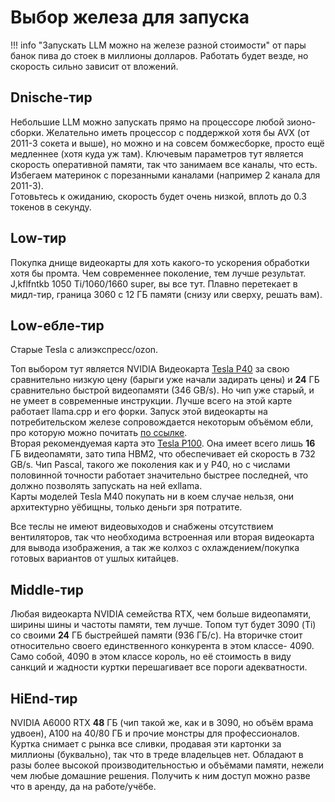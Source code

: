 # Выбор железа для запуска

!!! info "Запускать LLM можно на железе разной стоимости"
    от пары банок пива до стоек в миллионы долларов.
    Работать будет везде, но скорость сильно зависит от вложений.

## Dnische-тир

Небольшие LLM можно запускать прямо на процессоре любой зионо-сборки. Желательно иметь процессор с поддержкой хотя бы AVX (от 2011-3 сокета и выше), но можно и на совсем бомжесборке, просто ещё медленнее (хотя куда уж там). Ключевым параметров тут является скорость оперативной памяти, так что занимаем все каналы, что есть. Избегаем материнок с порезанными каналами (например 2 канала для 2011-3).  
Готовьтесь к ожиданию, скорость будет очень низкой, вплоть до 0.3 токенов в секунду.

## Low-тир

Покупка днище видеокарты для хоть какого-то ускорения обработки хотя бы промта. Чем современнее поколение, тем лучше результат. J,kflfntkb 1050 Ti/1060/1660 super, вы все тут. Плавно перетекает в мидл-тир, граница 3060 с 12 ГБ памяти (снизу или сверху, решать вам).

## Low-ебле-тир

Старые Tesla с алиэкспресс/ozon.

Топ выбором тут является NVIDIA Видеокарта [Tesla P40](https://images.nvidia.com/content/pdf/tesla/184427-Tesla-P40-Datasheet-NV-Final-Letter-Web.pdf) за свою сравнительно низкую цену (барыги уже начали задирать цены) и **24** ГБ сравнительно быстрой видеопамяти (346 GB/s). Но чип уже старый, и не умеет в современные инструкции. Лучше всего на этой карте работает llama.cpp и его форки. Запуск этой видеокарты на потребительском железе сопровождается некоторым объёмом ебли, про которую можно почитать [по ссылке](https://github.com/JingShing/How-to-use-tesla-p40).  
Вторая рекомендуемая карта это [Tesla P100](https://images.nvidia.com/content/tesla/pdf/nvidia-tesla-p100-PCIe-datasheet.pdf). Она имеет всего лишь **16** ГБ видеопамяти, зато типа HBM2, что обеспечивает ей скорость в 732 GB/s. Чип Pascal, такого же поколения как и у P40, но с числами половинной точности работает значительно быстрее последней, что должно позволять запускать на ней exllama.  
Карты моделей Tesla M40 покупать ни в коем случае нельзя, они архитектурно уёбищны, только деньги зря потратите.

Все теслы не имеют видеовыходов и снабжены отсутствием вентиляторов, так что необходима встроенная или вторая видеокарта для вывода изображения, а так же колхоз с охлаждением/покупка готовых вариантов от ушлых китайцев.

## Middle-тир

Любая видеокарта NVIDIA семейства RTX, чем больше видеопамяти, ширины шины и частоты памяти, тем лучше. Топом тут будет 3090 (Ti) со своими **24** ГБ быстрейшей памяти (936 ГБ/с). На вторичке стоит относительно своего единственного конкурента в этом классе- 4090. Само собой, 4090 в этом классе король, но её стоимость в виду санкций и жадности куртки перешагивает все пороги адекватности.

## HiEnd-тир

NVIDIA A6000 RTX **48** ГБ (чип такой же, как и в 3090, но объём врама удвоен), A100 на 40/80 ГБ и прочие монстры для профессионалов. Куртка снимает с рынка все сливки, продавая эти картонки за миллионы (буквально), так что в треде владельцев нет. Обладают в разы более высокой производительностью и объёмами памяти, нежели чем любые домашние решения. Получить к ним доступ можно разве что в аренду, да на работе/учёбе.
